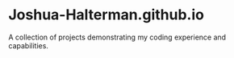 # Joshua-Halterman.github.io
A collection of projects demonstrating my coding experience and capabilities.</p>
